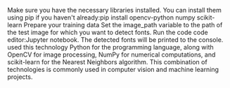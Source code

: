 Make sure you have the necessary libraries installed. You can install them using pip if you haven't already:pip install opencv-python numpy scikit-learn
Prepare your training data 
Set the image_path variable to the path of the test image for which you want to detect fonts.
Run the code                                                                                                                                                                 code editor:Jupyter notebook.
The detected fonts will be printed to the console.
used this technology Python for the programming language, along with OpenCV for image processing, NumPy for numerical computations, and scikit-learn for the Nearest Neighbors algorithm. This combination of technologies is commonly used in computer vision and machine learning projects.
